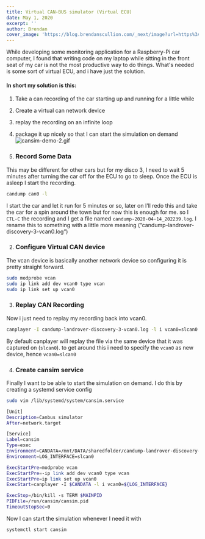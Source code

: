 ```yaml
---
title: Virtual CAN-BUS simulator (Virtual ECU)
date: May 1, 2020
excerpt: ''
author: Brendan
cover_image: 'https://blog.brendanscullion.com/_next/image?url=https%3A%2F%2Fcdn.hashnode.com%2Fres%2Fhashnode%2Fimage%2Funsplash%2FKVPRz5JEDbc%2Fupload%2Fv1652106957021%2FtZQ5ZUVIo.jpeg%3Fw%3D1600%26h%3D840%26fit%3Dcrop%26crop%3Dentropy%26auto%3Dcompress%2Cformat%26format%3Dwebp&w=1920&q=75'
---
```


While developing some monitoring application for a Raspberry-Pi car computer, I found that writing code on my laptop while sitting in the front seat of my car is not the most productive way to do things. What's needed is some sort of virtual ECU, and i have just the solution. 

#### In short my solution is this:
  1. Take a can recording of the car starting up and running for a little while
  2. Create a virtual can network device
  3. replay the recording on an infinite loop
  4. package it up nicely so that I can start the simulation on demand
![cansim-demo-2.gif](https://cdn.hashnode.com/res/hashnode/image/upload/v1652107126520/ODP7DeD6f.gif)

1. ### Record Some Data
This may be different for other cars but for my disco 3, I need to wait 5 minutes after turning the car off for the ECU to go to sleep. 
Once the ECU is asleep I start the recording. 
```bash
candump can0 -l
```
I start the car and let it run for 5 minutes or so, later on I’ll redo this and take the car for a spin around the town but for now this is enough for me. so I `CTL-C` the recording and I get a file named `candump-2020-04-14_202239.log`. I rename this to something with a little more meaning (“candump-landrover-discovery-3-vcan0.log”)

2. ### Configure Virtual CAN device
The vcan device is basically another network device so configuring it is pretty straight forward. 
```bash
sudo modprobe vcan
sudo ip link add dev vcan0 type vcan
sudo ip link set up vcan0
```
3. ### Replay CAN Recording
Now i just need to replay my recording back into vcan0.
```bash
canplayer -I candump-landrover-discovery-3-vcan0.log -l i vcan0=slcan0
```
By default canplayer will replay the file via the same device that it was captured on (`slcan0`). to get around this i need to specify the `vcan0` as new device, hence `vcan0=slcan0`

4. ### Create cansim service
Finally I want to be able to start the simulation on demand. I do this by creating a systemd service config

  ```bash
sudo vim /lib/systemd/system/cansim.service
```

```bash
[Unit]
Description=Canbus simulator
After=network.target

[Service]
Label=cansim
Type=exec
Environment=CANDATA=/mnt/DATA/sharedfolder/candump-landrover-discovery-3-vcan0.log
Environment=LOG_INTERFACE=slcan0

ExecStartPre=modprobe vcan
ExecStartPre=-ip link add dev vcan0 type vcan 
ExecStartPre=ip link set up vcan0
ExecStart=canplayer -I $CANDATA -l i vcan0=${LOG_INTERFACE}

ExecStop=/bin/kill -s TERM $MAINPID
PIDFile=/run/cansim/cansim.pid
TimeoutStopSec=0
```
Now I can start the simulation whenever I need it with
```bash
systemctl start cansim
```
